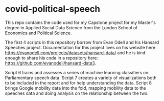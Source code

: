 # covid-political-speech
This repo contains the code used for my Capstone project for my Master's degree in Applied Social Data Science from the London School of Economics and Political Science. 

The first 4 scripts in this repository borrow from Evan Odell and his Hansard Speeches project. Documentation for this project lives on his website here: https://evanodell.com/projects/datasets/hansard-data/ and he is kind enough to share his code in a repository here: https://github.com/evanodell/hansard-data3. 

Script 6 trains and assesses a series of machine learning classifiers on Parliamentary speech data. Script 7 creates a variety of visualizations both to be included in the report and for help understanding the data. Script 8 brings Google mobility data into the fold, mapping mobility data to the speeches data and doing analysis on the relationship between the two. 

